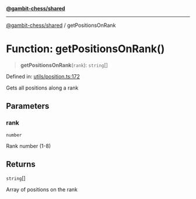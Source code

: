 [**@gambit-chess/shared**](../README.md)

***

[@gambit-chess/shared](../globals.md) / getPositionsOnRank

# Function: getPositionsOnRank()

> **getPositionsOnRank**(`rank`): `string`[]

Defined in: [utils/position.ts:172](https://github.com/cango91/gambit-chess/blob/d79bd73a9b1359341cbe89b368f1eb5b66a60564/shared/src/utils/position.ts#L172)

Gets all positions along a rank

## Parameters

### rank

`number`

Rank number (1-8)

## Returns

`string`[]

Array of positions on the rank

